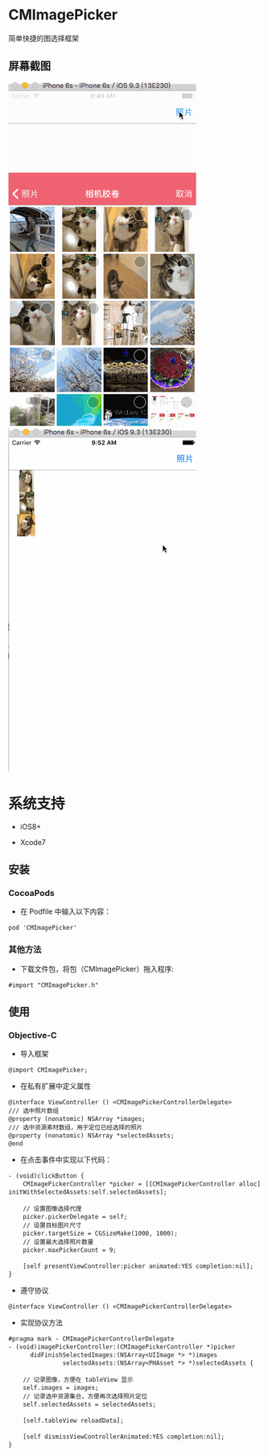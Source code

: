 # CMImagePicker
简单快捷的图选择框架

## 屏幕截图

![](https://github.com/MyGitHub75/CMImagePicker/blob/master/%E6%88%AA%E5%9B%BE/1.gif?raw=true">)
![](https://github.com/MyGitHub75/CMImagePicker/blob/master/%E6%88%AA%E5%9B%BE/2.gif?raw=true">)

# 系统支持

* iOS8+

* Xcode7

## 安装 

### CocoaPods

* 在 Podfile 中输入以下内容：
```
pod 'CMImagePicker'
```
### 其他方法
* 下载文件包，将包（CMImagePicker）拖入程序:
```
#import "CMImagePicker.h"
```

## 使用
### Objective-C

* 导入框架

```objc
@import CMImagePicker;
```

* 在私有扩展中定义属性

```objc
@interface ViewController () <CMImagePickerControllerDelegate>
/// 选中照片数组
@property (nonatomic) NSArray *images;
/// 选中资源素材数组，用于定位已经选择的照片
@property (nonatomic) NSArray *selectedAssets;
@end
```

* 在点击事件中实现以下代码：

```objc
- (void)clickButton {
    CMImagePickerController *picker = [[CMImagePickerController alloc] initWithSelectedAssets:self.selectedAssets];

    // 设置图像选择代理
    picker.pickerDelegate = self;
    // 设置目标图片尺寸
    picker.targetSize = CGSizeMake(1000, 1000);
    // 设置最大选择照片数量
    picker.maxPickerCount = 9;

    [self presentViewController:picker animated:YES completion:nil];
}
```

* 遵守协议

```objc
@interface ViewController () <CMImagePickerControllerDelegate>
```

* 实现协议方法

```objc
#pragma mark - CMImagePickerControllerDelegate
- (void)imagePickerController:(CMImagePickerController *)picker
      didFinishSelectedImages:(NSArray<UIImage *> *)images
               selectedAssets:(NSArray<PHAsset *> *)selectedAssets {

    // 记录图像，方便在 tableView 显示
    self.images = images;
    // 记录选中资源集合，方便再次选择照片定位
    self.selectedAssets = selectedAssets;

    [self.tableView reloadData];

    [self dismissViewControllerAnimated:YES completion:nil];
}
```
